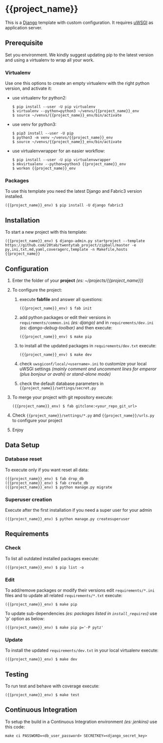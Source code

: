 {{project_name}}
================

This is a [Django](https://docs.djangoproject.com/en/{{docs_version}}/) template with custom configuration. It requires [uWSGI](https://uwsgi-docs.readthedocs.io/en/latest/) as application server.

## Prerequisite

Set you environment. We kindly suggest updating pip to the latest version and using a virtualenv  to wrap all your work.

### Virtualenv

Use one this options to create an empty virtualenv with the right python version, and activate it:

* use virtualenv for python2:
  ```shell
  $ pip install --user -U pip virtualenv
  $ virtualenv --python=python3 ~/venvs/{{project_name}}_env
  $ source ~/venvs/{{project_name}}_env/bin/activate
  ```

* use venv for python3:
  ```shell
  $ pip3 install --user -U pip
  $ python3 -m venv ~/venvs/{{project_name}}_env
  $ source ~/venvs/{{project_name}}_env/bin/activate
  ```

* use virtualenvwrapper for an easier workflow:
  ```shell
  $ pip install --user -U pip virtualenvwrapper
  $ mkvirtualenv --python=python3 {{project_name}}_env
  $ workon {{project_name}}_env
  ```

### Packages

To use this template you need the latest Django and Fabric3 version installed.

```shell
({{project_name}}_env) $ pip install -U django fabric3
```

## Installation

To start a new project with this template:

```shell
({{project_name}}_env) $ django-admin.py startproject --template https://github.com/20tab/twentytab_project/zipball/master -e py,ini,txt,md,yaml,coveragerc,template -n Makefile,hosts {{project_name}}
```

## Configuration

1. Enter the folder of your **project** *(es: ~/projects/{{project_name}})*

2. To configure the project:

   1. execute **fabfile** and answer all questions:

      ```shell
      ({{project_name}}_env) $ fab init
      ```

   2. add python packages or edit their versions in `requirements/common.ini` *(es: django)* and in `requirements/dev.ini` *(es: django-debug-toolbar)* and then execute:

      ```shell
      ({{project_name}}_env) $ make pip
      ```
    
   3. to install all the updated packages in `requirements/dev.txt` execute:

      ```shell
      ({{project_name}}_env) $ make dev
      ```

   4. check `uwsgiconf/local/<username>.ini` to customize your local uWSGI settings
      *(mainly comment and uncomment lines for emperor (plus bonjour or avahi) or stand-alone mode)*

   5. check the default database parameters in `{{project_name}}/settings/secret.py`

3. To merge your project with git repository execute:

   ```shell
   ({{project_name}}_env) $ fab gitclone:<your_repo_git_url>
   ```

4. Check `{{project_name}}/settings/*.py` and `{{project_name}}/urls.py` to configure your project

5. Enjoy

## Data Setup

### Database reset

To execute only if you want reset all data:

```shell
({{project_name}}_env) $ fab drop_db
({{project_name}}_env) $ fab create_db
({{project_name}}_env) $ python manage.py migrate
```

### Superuser creation

Execute after the first installation if you need a super user for your admin

```shell
({{project_name}}_env) $ python manage.py createsuperuser
```

## Requirements

### Check 

To list all outdated installed packages execute:

```shell
({{project_name}}_env) $ pip list -o
```

### Edit

To add/remove packages or modify their versions edit `requirements/*.ini` files and to update all related `requirements/*.txt` execute:

```shell
({{project_name}}_env) $ make pip
```

To update sub-dependencies *(es: packages listed in `install_requires`)* use 'p' option as below:

```shell
({{project_name}}_env) $ make pip p='-P pytz'
```

### Update

To install the updated `requirements/dev.txt` in your local virtualenv execute:

```shell
({{project_name}}_env) $ make dev
```

## Testing

To run test and behave with coverage execute:

```shell
({{project_name}}_env) $ make test
```

## Continuous Integration

To setup the build in a Continuous Integration environment *(es: jenkins)* use this code:

```shell
make ci PASSWORD=<db_user_password> SECRETKEY=<django_secret_key>
```
